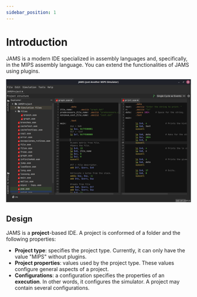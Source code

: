 ```yaml
---
sidebar_position: 1
---
```


# Introduction

JAMS is a modern IDE specialized in assembly languages and, specifically, in the MIPS assembly language. You can extend
the functionalities of JAMS using plugins.

![Jams](/img/JAMS-1.png)

## Design

JAMS is a **project**-based IDE. A project is conformed of a folder and the following properties:

- **Project type**: specifies the project type. Currently, it can only have the value "MIPS" without plugins.
- **Project properties**: values used by the project type. These values configure general aspects of a project.
- **Configurations**: a configuration specifies the properties of an **execution**. In other words, it configures the
  simulator. A project may contain several configurations.